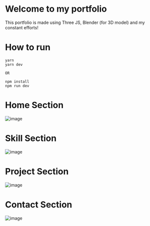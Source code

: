 # Welcome to my portfolio
This portfolio is made using Three JS, Blender (for 3D model) and my constant efforts!
# How to run

```
yarn
yarn dev

OR

npm install
npm run dev
```
# Home Section
![image](https://github.com/Sodium-Man/NamaN-Portfolio/assets/110275891/4597193c-32d5-436b-b7a1-5ad758f43bb5)
# Skill Section
![image](https://github.com/Sodium-Man/NamaN-Portfolio/assets/110275891/1f67316e-7d66-4c74-930e-97a02e298f58)
# Project Section
![image](https://github.com/Sodium-Man/NamaN-Portfolio/assets/110275891/55281e78-b04a-41ff-93fd-c5fd15e588f9)
# Contact Section
![image](https://github.com/Sodium-Man/NamaN-Portfolio/assets/110275891/1a7ea990-2253-456d-af9e-f4da2c17fe14)




